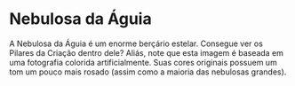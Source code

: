 # Nebulosa da Águia

A Nebulosa da Águia é um enorme berçário estelar. Consegue ver os Pilares da
Criação dentro dele? Aliás, note que esta imagem é baseada em uma fotografia
colorida artificialmente. Suas cores originais possuem um tom um pouco mais
rosado (assim como a maioria das nebulosas grandes).
